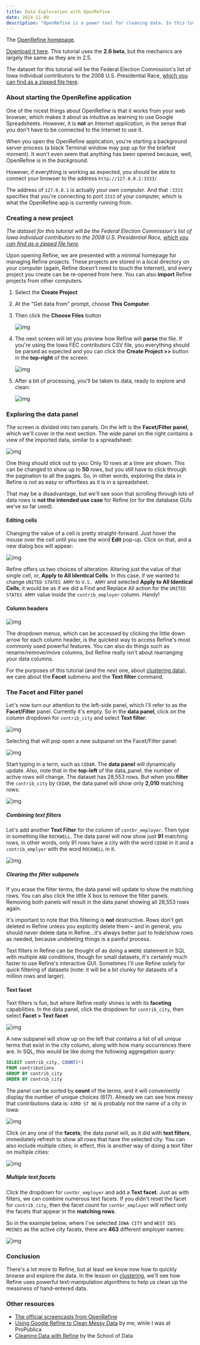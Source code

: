 ```yaml
---
title: Data Exploration with OpenRefine
date: 2014-11-09
description: "OpenRefine is a power tool for cleaning data. In this tutorial, we learn basic operations for exploring the data in Refine."
---
```


The [OpenRefine homepage](http://openrefine.org/).

[Download it here](http://openrefine.org/download.html). This tutorial uses the __2.6 beta__, but the mechanics are largely the same as they are in 2.5.

The dataset for this tutorial will be the Federal Election Commission's list of Iowa individual contributors to the 2008 U.S. Presidential Race, [which you can find as a zipped file here](ftp://ftp.fec.gov/FEC/Presidential_Map/2008/P00000001/P00000001-IA.zip).

### About starting the OpenRefine application

One of the nicest things about OpenRefine is that it works from your web browser, which makes it about as intuitive as learning to use Google Spreadsheets. However, it is __not__ an _Internet application_, in the sense that you don't have to be connected to the Internet to use it.

When you open the OpenRefine application, you're starting a background server process (a black Terminal window may pop up for the briefest moment). It won't even seem that anything has been opened because, well, OpenRefine is in the _background_.

However, if everything is working as expected, you should be able to connect your browser to the address `http://127.0.0.1:3333/`

The address of `127.0.0.1` is actually _your own computer_. And that `:3333` specifies that you're connecting to port `3333` of your computer, which is what the OpenRefine app is currently running from.

### Creating a new project

_The dataset for this tutorial will be the Federal Election Commission's list of Iowa individual contributors to the 2008 U.S. Presidential Race, [which you can find as a zipped file here](ftp://ftp.fec.gov/FEC/Presidential_Map/2008/P00000001/P00000001-IA.zip)._

Upon opening Refine, we are presented with a minimal homepage for managing Refine projects. These projects are stored in a local directory on your computer (again, Refine doesn't need to touch the Internet), and every project you create can be re-opened from here. You can also __import__ Refine projects from other computers.

1. Select the __Create Project__
2. At the "Get data from" prompt, choose __This Computer__ 
3. Then click the __Choose Files__ button
   
    ![img](files/tutorials/open-refine/create-project-choose-files-001.png)

4. The next screen will let you preview how Refine will __parse__ the file. If you're using the Iowa FEC contributors CSV file, you everything should be parsed as expected and you can click the __Create Project >>__ button in the __top-right__ of the screen:

    ![img](files/tutorials/open-refine/preview-project-file-002.png)

5. After a bit of processing, you'll be taken to data, ready to explore and clean:

    ![img](files/tutorials/open-refine/initial-data-opening-003.png)




### Exploring the data panel

The screen is divided into two panels. On the left is the __Facet/Filter panel__, which we'll cover in the next section. The wide panel on the right contains a view of the imported data, similar to a spreadsheet:

![img](files/tutorials/open-refine/data-panel.png)

One thing should stick out to you: Only 10 rows at a time are shown. This can be changed to show up to __50__ rows, but you still have to click through the pagination to all the pages. So, in other words, exploring the data in Refine is not as easy or effortless as it is in a spreadsheet.

That may be a disadvantage, but we'll see soon that scrolling through lots of data rows is __not the intended use case__ for Refine (or for the database GUIs we've so far used).


#### Editing cells

Changing the value of a cell is pretty straight-forward. Just hover the mouse over the cell until you see the word __Edit__ pop-up. Click on that, and a new dialog box will appear:

![img](files/tutorials/open-refine/edit-cell.png)

Refine offers us two choices of alteration: Altering just the value of that single cell, or, __Apply to All Identical Cells__. In this case, if we wanted to change `UNITED STATES ARMY` to `U.S. ARMY` and selected __Apply to All Identical Cells__, it would be as if we did a Find and Replace All action for the `UNITED STATES ARMY` value inside the `contrib_employer` column. Handy!

#### Column headers

![img](files/tutorials/open-refine/edit-column.png)

The dropdown menus, which can be accessed by clicking the little down arrow for each column header, is the quickest way to access Refine's most commonly used powerful features. You can also do things such as rename/remove/move columns, but Refine really isn't about rearranging your data columns.

For the purposes of this tutorial (and the next one, about [clustering data](/tutorials/open-refine/clustering)), we care about the __Facet__ submenu and the __Text filter__ command.


### The Facet and Filter panel

Let's now turn our attention to the left-side panel, which I'll refer to as the __Facet/Filter__ panel. Currently it's empty. So in the __data panel__, click on the column dropdown for `contrib_city` and select __Text filter__:

![img](files/tutorials/open-refine/column-dropdown-text-filter.png)

Selecting that will pop open a new subpanel on the Facet/Filter panel:

![img](files/tutorials/open-refine/facet-contrib-city.panel.png)


Start typing in a term, such as `CEDAR`. The __data panel__ will dynamically update. Also, note that in the __top-left__ of the data_panel, the number of active rows will change. The dataset has 28,553 rows. But when you __filter__ the `contrib_city` by `CEDAR`, the data panel will show only __2,010__ matching rows:

![img](files/tutorials/open-refine/matching-cedar-rows.png)


##### Combining text filters

Let's add another __Text Filter__ for the column of `contbr_employer`. Then type in something like `ROCKWELL`. The data panel will now show just __91__ matching rows, in other words, only 91 rows have a city with the word `CEDAR` in it *and* a `contrib_emplyer` with the word `ROCKWELL` in it.


![img](files/tutorials/open-refine/matching-cedar-rockwell-rows.png)

##### Clearing the filter subpanels

If you erase the filter terms, the data panel will update to show the matching rows. You can also click the little X box to remove the filter panels. Removing both panels will result in the data panel showing all 28,553 rows again.

It's important to note that this filtering is __not__ destructive. Rows don't get deleted in Refine unless you explicitly delete them &ndash; and in general, you should never delete data in Refine...it's always better just to hide/show rows as needed, because undeleting things is a painful process.

Text filters in Refine can be thought of as doing a `WHERE` statement in SQL with multiple `AND` conditions, though for small datasets, it's certainly much faster to use Refine's interactive GUI. Sometimes I'll use Refine solely for quick filtering of datasets (note: it will be a bit clunky for datasets of a million rows and larger).


#### Text facet

Text filters is fun, but where Refine _really_ shines is with its __faceting__ capabilities. In the data panel, click the dropdown for `contrib_city`, then select __Facet > Text facet__

![img](files/tutorials/open-refine/refine-text-facet-dropdown.png)

A new subpanel will show up on the left that contains a list of all _unique_ terms that exist in the city column, along with how many occurrences there are. In SQL, this would be like doing the following aggregation query:

~~~sql
SELECT contrib_city, COUNT(*)
FROM contributions
GROUP BY contrib_city
ORDER BY contrib_city
~~~

The panel can be sorted by __count__ of the terms, and it will conveniently display the number of unique choices (617). Already we can see how messy that contributions data is: `43RD ST NE` is probably not the name of a city in Iowa:

![img](files/tutorials/open-refine/facet-contbr-city.png)

Click on any one of the __facets__; the data panel will, as it did with __text filters__, immediately refresh to show all rows that have the selected city. You can also include multiple cities; in effect, this is another way of doing a text filter on multiple cities:

![img](files/tutorials/open-refine/include-multiple-facets.png)


##### Multiple text facets

Click the dropdown for `contbr_employer` and add a __Text facet__. Just as with filters, we can combine numerous text facets. If you didn't reset the facet for `contrib_city`, then the facet count for `contbr_employer` will reflect only the facets that appear in the __matching rows__.

So in the example below, where I've selected `IOWA CITY` and `WEST DES MOINES` as the active city facets, there are  __463__ different employer names:

![img](files/tutorials/open-refine/facets-for-employer-and-city.png)



### Conclusion

There's a lot more to Refine, but at least we know now how to quickly browse and explore the data. In the lesson on [clustering](/tutorials/open-refine/clustering), we'll see how Refine uses powerful text-manipulation algorithms to help us clean up the messiness of hand-entered data.


### Other resources

- [The official screencasts from OpenRefine](https://github.com/OpenRefine/OpenRefine/wiki/Screencasts)
- [Using Google Refine to Clean Messy Data](http://www.propublica.org/nerds/item/using-google-refine-for-data-cleaning) by me, while I was at ProPublica
- [Cleaning Data with Refine](http://schoolofdata.org/handbook/recipes/cleaning-data-with-refine/) by the School of Data
